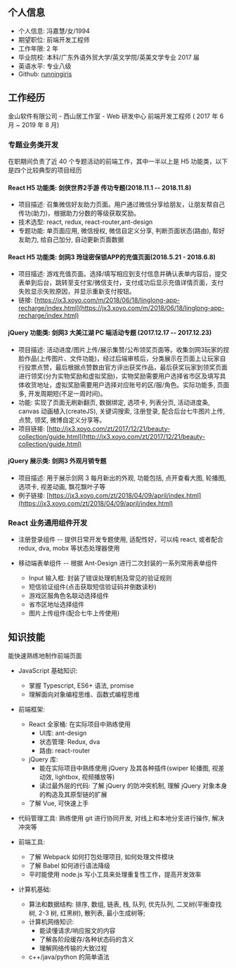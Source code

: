 ## 个人信息

- 个人信息: 冯嘉慧/女/1994
- 期望职位: 前端开发工程师
- 工作年限: 2 年
- 毕业院校: 本科/广东外语外贸大学/英文学院/英美文学专业 2017 届
- 英语水平: 专业八级
- Github: [runningiris](https://github.com/runningiris)

## 工作经历

金山软件有限公司 - 西山居工作室 - Web 研发中心 前端开发工程师 ( 2017 年 6 月 ~ 2019 年 8 月)

### 专题业务类开发

在职期间负责了近 40 个专题活动的前端工作，其中一半以上是 H5 功能类，以下是四个比较典型的项目经历

#### React H5 功能类: 剑侠世界2手游 传功专题(2018.11.1 -- 2018.11.8)
- 项目描述: 召集微信好友助力页面。用户通过微信分享给朋友，让朋友帮自己传功(助力)，根据助力分数的等级获取奖励。
- 技术选型: react, redux, react-router,ant-design
- 专题功能: 单页面应用, 微信授权, 微信自定义分享, 判断页面状态(路由), 帮好友助力, 给自己加分, 自动更新页面数据

#### React H5 功能类: 剑网3 玲珑密保锁APP的充值页面(2018.5.21 - 2018.6.8)
- 项目描述: 游戏充值页面。选择/填写相应到支付信息并确认表单内容后，提交表单到后台，跳转至支付宝/微信支付，支付成功后显示充值详情页面，支付失败显示失败原因，并显示重新支付按钮。
- 链接: [https://jx3.xoyo.com/m/2018/06/18/linglong-app-recharge/index.html](https://jx3.xoyo.com/m/2018/06/18/linglong-app-recharge/index.html)

#### jQuery 功能类: 剑网3 大美江湖 PC 端活动专题 (2017.12.17 -- 2017.12.23)
- 项目描述: 活动进度/图片上传/展示集赞/公布领奖页面等。收集剑网3玩家的捏脸作品(上传图片、文件功能)，经过后端审核后，分类展示在页面上让玩家自行投票点赞，最后根据点赞数由官方评出获奖作品，最后获奖玩家到领奖页面进行领奖(分为实物奖励和虚拟奖励)，实物奖励需要用户选择省市区及填写具体收货地址，虚拟奖励需要用户选择对应账号的区/服/角色。实际功能多, 页面多, 开发周期短(不足一周时间)。
- 功能: 实现了页面无刷新翻页, 数据绑定, 选项卡, 列表分页, 活动进度条, canvas 动画植入(createJS), 关键词搜索, 注册登录, 配合后台七牛图片上传, 点赞, 领奖, 微博自定义分享等。
- 项目链接: [http://jx3.xoyo.com/zt/2017/12/21/beauty-collection/guide.html](http://jx3.xoyo.com/zt/2017/12/21/beauty-collection/guide.html)

#### jQuery 展示类: 剑网3 外观月销专题
- 项目描述: 用于展示剑网 3 每月新出的外观, 功能包括, 点开查看大图, 轮播图, 选项卡, 视差动画, 飘花飘叶子等
- 例子链接: [https://jx3.xoyo.com/zt/2018/04/09/april/index.html](https://jx3.xoyo.com/zt/2018/04/09/april/index.html)

### React 业务通用组件开发

- 注册登录组件 -- 提供日常开发专题使用, 适配性好，可以纯 react, 或者配合 redux, dva, mobx 等状态处理器使用

- 移动端表单组件 -- 根据 Ant-Design 进行二次封装的一系列常用表单组件
   - Input 输入框: 封装了错误处理机制及常见的验证规则
   - 短信验证组件(点击获取短信验证码并倒数读秒)
   - 游戏区服角色名联动选择组件
   - 省市区地址选择组件
   - 图片上传组件(配合七牛上传使用)

## 知识技能

能快速熟练地制作前端页面

- JavaScript 基础知识:
    - 掌握 Typescript, ES6+ 语法, promise
    - 理解面向对象编程思维、函数式编程思维

- 前端框架:
    - React 全家桶: 在实际项目中熟练使用
        - UI库: ant-design
        - 状态管理: Redux, dva
        - 路由: react-router
    - jQuery 库:
        - 能在实际项目中熟练使用 jQuery 及其各种插件(swiper 轮播图, 视差动效, lightbox, 视频播放等)
        - 读过最外层的代码: 了解 jQuery 的防冲突机制, 理解 jQuery 对象本身的构造及其原型链的扩展
    - 了解 Vue, 可快速上手

- 代码管理工具: 熟练使用 git 进行协同开发, 对线上和本地分支进行操作, 解决冲突等

- 前端工具:
    - 了解 Webpack 如何打包处理项目, 如何处理文件模块
    - 了解 Babel 如何进行语法降级
    - 平时能使用 node.js 写小工具来处理重复性工作，提高开发效率

- 计算机基础:
    - 算法和数据结构: 排序, 数组, 链表, 栈, 队列, 优先队列, 二叉树(平衡查找树, 2-3 树, 红黑树), 散列表, 最小生成树等;
    - 计算机网络知识:
        - 能读懂请求/响应报文的内容
        - 了解各阶段缓存/各种状态码的含义
        - 理解网络传输的大致过程
    - c++/java/python 的简单语法
